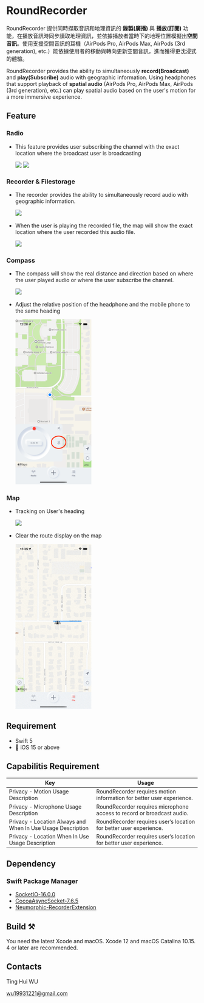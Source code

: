# RoundRecorder

RoundRecorder 提供同時擷取音訊和地理資訊的 **錄製(廣播)** 與 **播放(訂閱)** 功能，在播放音訊時同步讀取地理資訊，並依據播放者當時下的地理位置模擬出**空間音訊**。使用支援空間音訊的耳機（AirPods Pro, AirPods Max, AirPods (3rd generation), etc.）能依據使用者的移動與轉向更新空間音訊，進而獲得更沈浸式的體驗。

RoundRecorder provides the ability to simultaneously **record(Broadcast)** and **play(Subscribe)** audio with geographic information. Using headphones that support playback of **spatial audio** (AirPods Pro, AirPods Max, AirPods (3rd generation), etc.) can play spatial audio based on the user's motion for a more immersive experience.
## Feature
### Radio
- This feature provides user subscribing the channel with the exact location where the broadcast user is broadcasting

    <img src="https://github.com/Holadddd/RoundRecorder/blob/master/RoundRecorder/Gif/Broadcast.gif" width="200"> <img src="https://github.com/Holadddd/RoundRecorder/blob/master/RoundRecorder/Gif/Subscription.gif" width="200"> 

### Recorder & Filestorage
- The recorder provides the ability to simultaneously record audio with geographic information.

    <img src="https://github.com/Holadddd/RoundRecorder/blob/master/RoundRecorder/Gif/Recorder.gif" width="200">

- When the user is playing the recorded file, the map will show the exact location where the user recorded this audio file.

    <img src="https://github.com/Holadddd/RoundRecorder/blob/master/RoundRecorder/Gif/Player.gif" width="200">
    
### Compass
- The compass will show the real distance and direction based on where the user played audio or where the user subscribe the channel.

    <img src="https://github.com/Holadddd/RoundRecorder/blob/master/RoundRecorder/Gif/Radio.gif" width="200">
    
- Adjust the relative position of the headphone and the mobile phone to the same heading 

    <img src="https://github.com/Holadddd/RoundRecorder/blob/master/RoundRecorder/Gif/Correction.png" width="200">
    
### Map
- Tracking on User's heading 

    <img src="https://github.com/Holadddd/RoundRecorder/blob/master/RoundRecorder/Gif/Heading.gif" width="200">

- Clear the route display on the map

    <img src="https://github.com/Holadddd/RoundRecorder/blob/master/RoundRecorder/Gif/ClearRoute.gif" width="200">


## Requirement

- Swift 5
- 📱 iOS 15 or above

## Capabilitis Requirement

| Key | Usage |
| -------- | -------- |
| Privacy - Motion Usage Description| RoundRecorder requires motion information for better user experience.|
| Privacy - Microphone Usage Description| RoundRecorder requires microphone access to record or broadcast audio. |
| Privacy - Location Always and When In Use Usage Description| RoundRecorder requires user’s location for better user experience.|
| Privacy - Location When In Use Usage Description| RoundRecorder requires user’s location for better user experience.|

## Dependency
### Swift Package Manager
- [SocketIO-16.0.0](https://github.com/socketio/socket.io-client-swift.git)
- [CocoaAsyncSocket-7.6.5](https://github.com/robbiehanson/CocoaAsyncSocket)
- [Neumorphic-RecorderExtension](https://github.com/Holadddd/neumorphic)
## Build ⚒

You need the latest Xcode and macOS. Xcode 12 and macOS Catalina 10.15. 4 or later are recommended.

## Contacts
Ting Hui WU

wu19931221@gmail.com
